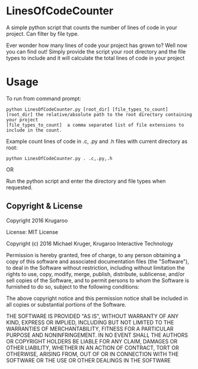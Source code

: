 # LinesOfCodeCounter
A simple python script that counts the number of lines of code in your project. Can filter by file type.

Ever wonder how many lines of code your project has grown to? Well now you can find out! 
Simply provide the script your root directory and the file types to include and it will calculate the total lines of code in your project

# Usage
To run from command prompt:
```
python LinesOfCodeCounter.py [root_dir] [file_types_to_count]
[root_dir] the relative/absolute path to the root directory containing your project
[file_types_to_count]  a comma separated list of file extensions to include in the count.
```

Example count lines of code in .c, .py and .h files with current directory as root:
```
python LinesOfCodeCounter.py . .c,.py,.h
```

OR

Run the python script and enter the directory and file types when requested.

## Copyright & License

Copyright 2016 Krugaroo 

License: MIT License

Copyright (c) 2016 Michael Kruger, Krugaroo Interactive Technology

Permission is hereby granted, free of charge, to any person obtaining a copy
of this software and associated documentation files (the "Software"), to deal
in the Software without restriction, including without limitation the rights
to use, copy, modify, merge, publish, distribute, sublicense, and/or sell
copies of the Software, and to permit persons to whom the Software is
furnished to do so, subject to the following conditions:

The above copyright notice and this permission notice shall be included in
all copies or substantial portions of the Software.

THE SOFTWARE IS PROVIDED "AS IS", WITHOUT WARRANTY OF ANY KIND, EXPRESS OR
IMPLIED, INCLUDING BUT NOT LIMITED TO THE WARRANTIES OF MERCHANTABILITY,
FITNESS FOR A PARTICULAR PURPOSE AND NONINFRINGEMENT. IN NO EVENT SHALL THE
AUTHORS OR COPYRIGHT HOLDERS BE LIABLE FOR ANY CLAIM, DAMAGES OR OTHER
LIABILITY, WHETHER IN AN ACTION OF CONTRACT, TORT OR OTHERWISE, ARISING FROM,
OUT OF OR IN CONNECTION WITH THE SOFTWARE OR THE USE OR OTHER DEALINGS IN
THE SOFTWARE
